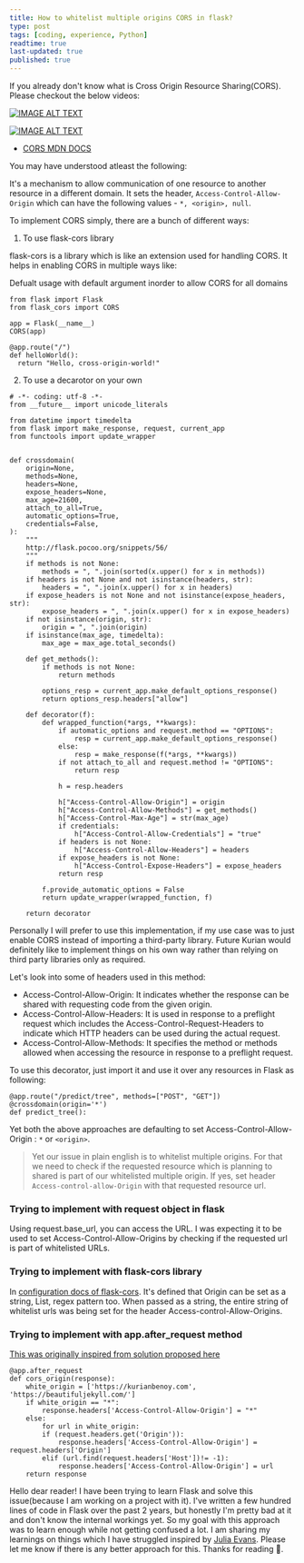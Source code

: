 ```yaml
---
title: How to whitelist multiple origins CORS in flask?
type: post
tags: [coding, experience, Python]
readtime: true
last-updated: true
published: true
---
```


If you already don't know what is Cross Origin Resource Sharing(CORS). Please checkout the below videos:

[![IMAGE ALT TEXT](http://img.youtube.com/vi/Ka8vG5miErk/0.jpg)](http://www.youtube.com/watch?v=Ka8vG5miErk "Video Title")

[![IMAGE ALT TEXT](http://img.youtube.com/vi/tcLW5d0KAYE/0.jpg)](http://www.youtube.com/watch?v=tcLW5d0KAYE "Video Title")

- [CORS MDN DOCS](https://developer.mozilla.org/en-US/docs/Web/HTTP/CORS)

You may have understood atleast the following:

It's a mechanism to allow communication of one resource to another resource in a different domain. It sets the header, `Access-Control-Allow-Origin`
which can have the following values - `*, <origin>, null`.

To implement CORS simply, there are a bunch of different ways:

1. To use flask-cors library

flask-cors is a library which is like an extension used for handling CORS. It helps in enabling CORS in multiple ways like:

Defualt usage with default argument inorder to allow CORS for all domains

```code
from flask import Flask
from flask_cors import CORS

app = Flask(__name__)
CORS(app)

@app.route("/")
def helloWorld():
  return "Hello, cross-origin-world!"
```


2. To use a decarotor on your own

```code
# -*- coding: utf-8 -*-
from __future__ import unicode_literals

from datetime import timedelta
from flask import make_response, request, current_app
from functools import update_wrapper


def crossdomain(
    origin=None,
    methods=None,
    headers=None,
    expose_headers=None,
    max_age=21600,
    attach_to_all=True,
    automatic_options=True,
    credentials=False,
):
    """
    http://flask.pocoo.org/snippets/56/
    """
    if methods is not None:
        methods = ", ".join(sorted(x.upper() for x in methods))
    if headers is not None and not isinstance(headers, str):
        headers = ", ".join(x.upper() for x in headers)
    if expose_headers is not None and not isinstance(expose_headers, str):
        expose_headers = ", ".join(x.upper() for x in expose_headers)
    if not isinstance(origin, str):
        origin = ", ".join(origin)
    if isinstance(max_age, timedelta):
        max_age = max_age.total_seconds()

    def get_methods():
        if methods is not None:
            return methods

        options_resp = current_app.make_default_options_response()
        return options_resp.headers["allow"]

    def decorator(f):
        def wrapped_function(*args, **kwargs):
            if automatic_options and request.method == "OPTIONS":
                resp = current_app.make_default_options_response()
            else:
                resp = make_response(f(*args, **kwargs))
            if not attach_to_all and request.method != "OPTIONS":
                return resp

            h = resp.headers

            h["Access-Control-Allow-Origin"] = origin
            h["Access-Control-Allow-Methods"] = get_methods()
            h["Access-Control-Max-Age"] = str(max_age)
            if credentials:
                h["Access-Control-Allow-Credentials"] = "true"
            if headers is not None:
                h["Access-Control-Allow-Headers"] = headers
            if expose_headers is not None:
                h["Access-Control-Expose-Headers"] = expose_headers
            return resp

        f.provide_automatic_options = False
        return update_wrapper(wrapped_function, f)

    return decorator
```

Personally I will prefer to use this implementation, if my use case was to just enable CORS instead 
of importing a third-party library. Future Kurian would definitely like to implement things on his own way
rather than relying on third party libraries only as required. 

Let's look into some of headers used in this method:

- Access-Control-Allow-Origin: It indicates whether the response can be shared with requesting code from the given origin.
- Access-Control-Allow-Headers: It is used in response to a preflight request which includes the Access-Control-Request-Headers to indicate which HTTP headers can be used during the actual request.
- Access-Control-Allow-Methods: It specifies the method or methods allowed when accessing the resource in response to a preflight request.

To use this decorator, just import it and use it over any resources in Flask as following:

```code
@app.route("/predict/tree", methods=["POST", "GET"])
@crossdomain(origin='*')
def predict_tree():
```

Yet both the above approaches are defaulting to set Access-Control-Allow-Origin : `*` or `<origin>`. 

> Yet our issue in plain english is to whitelist multiple origins. For that we need to check if the requested resource which is
planning to shared is part of our whitelisted multiple origin. If yes, set header `Access-control-allow-Origin` with that requested resource url.

### Trying to implement with request object in flask

Using request.base_url, you can access the URL. I was expecting it to be used to set Access-Control-Allow-Origins by checking if the requested
url is part of whitelisted URLs. 

### Trying to implement with flask-cors library

In [configuration docs of flask-cors](https://flask-cors.readthedocs.io/en/latest/configuration.html). It's defined that Origin can be set as a string,
List, regex pattern too. When passed as a string, the entire string of whitelist urls was being set for the header Access-control-Allow-Origins.

### Trying to implement with app.after_request method

[This was originally inspired from solution proposed here](https://stackoverflow.com/questions/42681311/flask-access-control-allow-origin-for-multiple-urls)

```code
@app.after_request
def cors_origin(response):
    white_origin = ['https://kurianbenoy.com', 'https://beautifuljekyll.com/']
    if white_origin == "*":
        response.headers['Access-Control-Allow-Origin'] = "*"
    else:
        for url in white_origin:
        if (request.headers.get('Origin')):
            response.headers['Access-Control-Allow-Origin'] = request.headers['Origin']
        elif (url.find(request.headers['Host'])!= -1):
            response.headers['Access-Control-Allow-Origin'] = url
    return response
```


Hello dear reader! I have been trying to learn Flask and solve this issue(because I am working on a project with it). I've written a few hundred
lines of code in Flask over the past 2 years, but honestly I'm pretty bad at it and don't know the internal workings yet. So my goal with this
approach was to learn enough while not getting confused a lot. I am sharing my learnings on things which I have struggled inspired by 
[Julia Evans](https://jvns.ca/blog/2021/05/24/blog-about-what-you-ve-struggled-with/). Please let me know if there is any better approach
for this. Thanks for reading 🙏.
